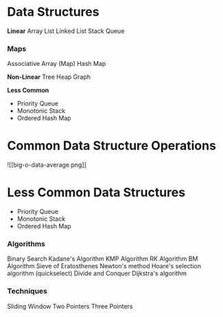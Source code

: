 # Data Structures

**Linear**
Array List
Linked List
Stack
Queue

### Maps
Associative Array (Map)
Hash Map

**Non-Linear**
Tree
Heap
Graph

**Less Common**
- Priority Queue
- Monotonic Stack
- Ordered Hash Map

# Common Data Structure Operations

![[big-o-data-average.png]]

# Less Common Data Structures

- Priority Queue
- Monotonic Stack
- Ordered Hash Map

### Algorithms
Binary Search
Kadane's Algorithm
KMP Algorithm
RK Algorithm
BM Algorithm
Sieve of Eratosthenes
Newton's method
Hoare's selection algorithm (quickselect)
Divide and Conquer
Dijkstra's algorithm

### Techniques
Sliding Window
Two Pointers
Three Pointers